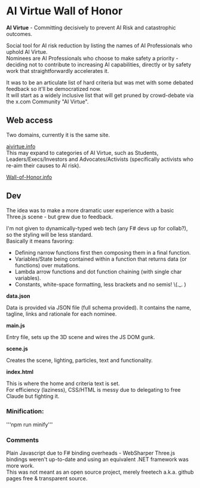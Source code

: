 # AI Virtue Wall of Honor

**AI Virtue** - Committing decisively to prevent AI Risk and catastrophic outcomes.  

Social tool for AI risk reduction by listing the names of AI Professionals who uphold AI Virtue.  
Nominees are AI Professionals who choose to make safety a priority - deciding not to contribute to increasing AI capabilities, directly or by safety work that straightforwardly accelerates it. 

It was to be an articulate list of hard criteria but was met with some debated feedback so it'll be democratized now.  
It will start as a widely inclusive list that will get pruned by crowd-debate via the x.com Community "AI Virtue".

## Web access
Two domains, currently it is the same site.

[aivirtue.info](https://aivirtue.info/)  
This may expand to categories of AI Virtue, such as Students, Leaders/Execs/Investors and Advocates/Activists (specifically activists who re-aim their causes to AI risk).

[Wall-of-Honor.info](https://wall-of-honor.info/)


## Dev

The idea was to make a more dramatic user experience with a basic Three.js scene - but grew due to feedback.

I'm not given to dynamically-typed web tech (any F# devs up for collab?), so the styling will be less standard.  
Basically it means favoring:  
- Defining narrow functions first then composing them in a final function.  
- Variables/State being contained within a function that returns data (or functions) over mutations.
- Lambda arrow functions and dot function chaining (with single char variables).
- Constants, white-space formatting, less brackets and no semis!  \\(._. )  

__**data.json**__

Data is provided via JSON file (full schema provided). It contains the name, tagline, links and rationale for each nominee.

__**main.js**__

Entry file, sets up the 3D scene and wires the JS DOM gunk.

__**scene.js**__

Creates the scene, lighting, particles, text and functionality.

__**index.html**__

This is where the home and criteria text is set.  
For efficiency (laziness), CSS/HTML is messy due to delegating to free Claude but fighting it.


### Minification:

'''npm run minify'''


### Comments

Plain Javascript due to F# binding overheads - WebSharper Three.js bindings weren't up-to-date and using an equivalent .NET framework was more work.  
This was not meant as an open source project, merely freetech a.k.a. github pages free & transparent source.
